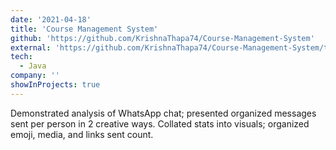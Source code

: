 ```yaml
---
date: '2021-04-18'
title: 'Course Management System'
github: 'https://github.com/KrishnaThapa74/Course-Management-System'
external: 'https://github.com/KrishnaThapa74/Course-Management-System/tree/master/src'
tech:
  - Java
company: ''
showInProjects: true
---
```


Demonstrated analysis of WhatsApp chat; presented organized messages sent per person in 2 creative ways. Collated stats into visuals; organized emoji, media, and links sent count.
